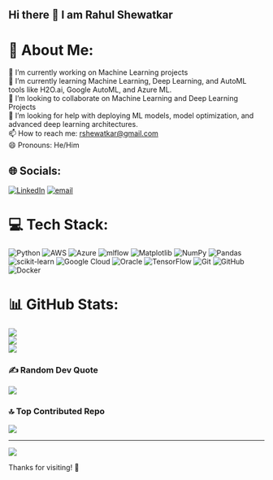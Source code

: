 ## Hi there 👋 I am Rahul Shewatkar



# 💫 About Me:
🔭 I’m currently working on Machine Learning projects<br>🌱 I’m currently learning Machine Learning, Deep Learning, and AutoML tools like H2O.ai, Google AutoML, and Azure ML.<br>👯 I’m looking to collaborate on Machine Learning and Deep Learning Projects<br>🤔 I’m looking for help with deploying ML models, model optimization, and advanced deep learning architectures.<br>📫 How to reach me: rshewatkar@gmail.com<br>😄 Pronouns: He/Him


## 🌐 Socials:
[![LinkedIn](https://img.shields.io/badge/LinkedIn-%230077B5.svg?logo=linkedin&logoColor=white)](https://www.linkedin.com/in/rahul-shewatkar-ml-engineer) [![email](https://img.shields.io/badge/Email-D14836?logo=gmail&logoColor=white)](mailto:rshewatkar@gmail.com) 

# 💻 Tech Stack:
![Python](https://img.shields.io/badge/python-3670A0?style=for-the-badge&logo=python&logoColor=ffdd54) ![AWS](https://img.shields.io/badge/AWS-%23FF9900.svg?style=for-the-badge&logo=amazon-aws&logoColor=white) ![Azure](https://img.shields.io/badge/azure-%230072C6.svg?style=for-the-badge&logo=microsoftazure&logoColor=white) ![mlflow](https://img.shields.io/badge/mlflow-%23d9ead3.svg?style=for-the-badge&logo=numpy&logoColor=blue) ![Matplotlib](https://img.shields.io/badge/Matplotlib-%23ffffff.svg?style=for-the-badge&logo=Matplotlib&logoColor=black) ![NumPy](https://img.shields.io/badge/numpy-%23013243.svg?style=for-the-badge&logo=numpy&logoColor=white) ![Pandas](https://img.shields.io/badge/pandas-%23150458.svg?style=for-the-badge&logo=pandas&logoColor=white) ![scikit-learn](https://img.shields.io/badge/scikit--learn-%23F7931E.svg?style=for-the-badge&logo=scikit-learn&logoColor=white) ![Google Cloud](https://img.shields.io/badge/GoogleCloud-%234285F4.svg?style=for-the-badge&logo=google-cloud&logoColor=white) ![Oracle](https://img.shields.io/badge/Oracle-F80000?style=for-the-badge&logo=oracle&logoColor=white) ![TensorFlow](https://img.shields.io/badge/TensorFlow-%23FF6F00.svg?style=for-the-badge&logo=TensorFlow&logoColor=white) ![Git](https://img.shields.io/badge/git-%23F05033.svg?style=for-the-badge&logo=git&logoColor=white) ![GitHub](https://img.shields.io/badge/github-%23121011.svg?style=for-the-badge&logo=github&logoColor=white) ![Docker](https://img.shields.io/badge/docker-%230db7ed.svg?style=for-the-badge&logo=docker&logoColor=white)
# 📊 GitHub Stats:
![](https://github-readme-stats.vercel.app/api?username=rshewatkar&theme=ayu-mirage&hide_border=true&include_all_commits=false&count_private=false)<br/>
![](https://nirzak-streak-stats.vercel.app/?user=rshewatkar&theme=ayu-mirage&hide_border=true)<br/>
![](https://github-readme-stats.vercel.app/api/top-langs/?username=rshewatkar&theme=ayu-mirage&hide_border=true&include_all_commits=false&count_private=false&layout=compact)

### ✍️ Random Dev Quote
![](https://quotes-github-readme.vercel.app/api?type=horizontal&theme=radical)

### 🔝 Top Contributed Repo
![](https://github-contributor-stats.vercel.app/api?username=rshewatkar&limit=5&theme=ayu-mirage&combine_all_yearly_contributions=true)

---
[![](https://visitcount.itsvg.in/api?id=rshewatkar&icon=1&color=0)](https://visitcount.itsvg.in)

<!-- Proudly created with GPRM ( https://gprm.itsvg.in ) -->


Thanks for visiting! 🙌  

